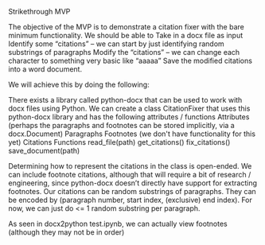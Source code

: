 Strikethrough MVP

The objective of the MVP is to demonstrate a citation fixer with the bare minimum functionality. We should be able to
Take in a docx file as input
Identify some “citations” – we can start by just identifying random substrings of paragraphs
Modify the “citations” – we can change each character to something very basic like “aaaaa”
Save the modified citations into a word document.

We will achieve this by doing the following:

There exists a library called python-docx that can be used to work with docx files using Python. We can create a class CitationFixer that uses this python-docx library and has the following attributes / functions
Attributes (perhaps the paragraphs and footnotes can be stored implicitly, via a docx.Document)
Paragraphs
Footnotes (we don't have functionality for this yet)
Citations
Functions
read_file(path)
get_citations()
fix_citations()
save_document(path)

Determining how to represent the citations in the class is open-ended. We can include footnote citations, although that will require a bit of research / engineering, since python-docx doesn’t directly have support for extracting footnotes. Our citations can be random substrings of paragraphs. They can be encoded by (paragraph number, start index, (exclusive) end index). For now, we can just do <= 1 random substring per paragraph.

As seen in docx2python test.ipynb, we can actually view footnotes (although they may not be in order)
